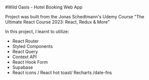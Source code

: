 #Wild Oasis - Hotel Booking Web App

Project was built from the Jonas Schedtmann's Udemy Course "The Ultimate React Course 2023: React, Redux & More"

In this project, I learnt to utilize:

- React Router
- Styled Components
- React Query
- Context API
- React Hook Form
- Supabase
- React icons / React hot toast/ Recharts /date-fns
